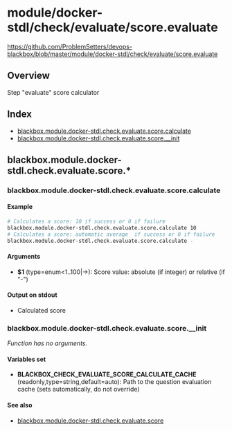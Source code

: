 # module/docker-stdl/check/evaluate/score.evaluate

https://github.com/ProblemSetters/devops-blackbox/blob/master/module/docker-stdl/check/evaluate/score.evaluate

## Overview

Step "evaluate" score calculator

## Index

* [blackbox.module.docker-stdl.check.evaluate.score.calculate](#blackboxmoduledocker-stdlcheckevaluatescorecalculate)
* [blackbox.module.docker-stdl.check.evaluate.score.__init](#blackboxmoduledocker-stdlcheckevaluatescoreinit)

## blackbox.module.docker-stdl.check.evaluate.score.*

### blackbox.module.docker-stdl.check.evaluate.score.calculate

#### Example

```bash
# Calculates a score: 10 if success or 0 if failure
blackbox.module.docker-stdl.check.evaluate.score.calculate 10
# Calculates a score: automatic average  if success or 0 if failure
blackbox.module.docker-stdl.check.evaluate.score.calculate -
```

#### Arguments

* **$1** (type=enum<1..100|->): Score value: absolute (if integer) or relative (if "-")

#### Output on stdout

* Calculated score

### blackbox.module.docker-stdl.check.evaluate.score.__init

_Function has no arguments._

#### Variables set

* **BLACKBOX_CHECK_EVALUATE_SCORE_CALCULATE_CACHE** (readonly,type=string,default=auto): Path to the question evaluation cache (sets automatically, do not override)

#### See also

* [blackbox.module.docker-stdl.check.evaluate.score](#blackboxmoduledocker-stdlcheckevaluatescore)

